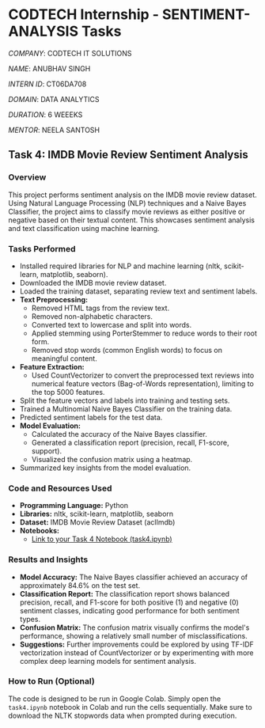 # CODTECH Internship - SENTIMENT-ANALYSIS Tasks

*COMPANY*: CODTECH IT SOLUTIONS

*NAME*: ANUBHAV SINGH

*INTERN ID*: CT06DA708

*DOMAIN*: DATA ANALYTICS

*DURATION*: 6 WEEEKS

*MENTOR*: NEELA SANTOSH


## Task 4: IMDB Movie Review Sentiment Analysis

### Overview

This project performs sentiment analysis on the IMDB movie review dataset. Using Natural Language Processing (NLP) techniques and a Naive Bayes Classifier, the project aims to classify movie reviews as either positive or negative based on their textual content. This showcases sentiment analysis and text classification using machine learning.

### Tasks Performed

*   Installed required libraries for NLP and machine learning (nltk, scikit-learn, matplotlib, seaborn).
*   Downloaded the IMDB movie review dataset.
*   Loaded the training dataset, separating review text and sentiment labels.
*   **Text Preprocessing:**
    *   Removed HTML tags from the review text.
    *   Removed non-alphabetic characters.
    *   Converted text to lowercase and split into words.
    *   Applied stemming using PorterStemmer to reduce words to their root form.
    *   Removed stop words (common English words) to focus on meaningful content.
*   **Feature Extraction:**
    *   Used CountVectorizer to convert the preprocessed text reviews into numerical feature vectors (Bag-of-Words representation), limiting to the top 5000 features.
*   Split the feature vectors and labels into training and testing sets.
*   Trained a Multinomial Naive Bayes Classifier on the training data.
*   Predicted sentiment labels for the test data.
*   **Model Evaluation:**
    *   Calculated the accuracy of the Naive Bayes classifier.
    *   Generated a classification report (precision, recall, F1-score, support).
    *   Visualized the confusion matrix using a heatmap.
*   Summarized key insights from the model evaluation.

### Code and Resources Used

*   **Programming Language:** Python
*   **Libraries:** nltk, scikit-learn, matplotlib, seaborn
*   **Dataset:** IMDB Movie Review Dataset (aclImdb)
*   **Notebooks:**
    *   [Link to your Task 4 Notebook (task4.ipynb)](task4.ipynb)

### Results and Insights

*   **Model Accuracy:** The Naive Bayes classifier achieved an accuracy of approximately 84.6% on the test set.
*   **Classification Report:**  The classification report shows balanced precision, recall, and F1-score for both positive (1) and negative (0) sentiment classes, indicating good performance for both sentiment types.
*   **Confusion Matrix:** The confusion matrix visually confirms the model's performance, showing a relatively small number of misclassifications.
*   **Suggestions:**  Further improvements could be explored by using TF-IDF vectorization instead of CountVectorizer or by experimenting with more complex deep learning models for sentiment analysis.

### How to Run (Optional)

The code is designed to be run in Google Colab. Simply open the `task4.ipynb` notebook in Colab and run the cells sequentially. Make sure to download the NLTK stopwords data when prompted during execution.

